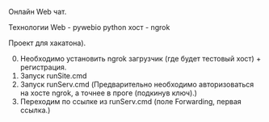 Онлайн Web чат.

Технологии
Web - pywebio
python
хост - ngrok

Проект для хакатона).

0) Необходимо установить ngrok загрузчик (где будет тестовый хост) + регистрация.
1) Запуск runSite.cmd
2) Запуск runServ.cmd (Предварительно необходимо авторизоваться на хосте ngrok, а точнее в проге (подкинув ключ).)
3) Переходим по ссылке из runServ.cmd (поле Forwarding, первая ссылка.)
